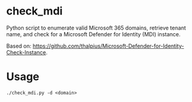 # check_mdi

Python script to enumerate valid Microsoft 365 domains, retrieve tenant name, and check for a Microsoft Defender for Identity (MDI) instance.

Based on: https://github.com/thalpius/Microsoft-Defender-for-Identity-Check-Instance.

# Usage

```./check_mdi.py -d <domain>```
